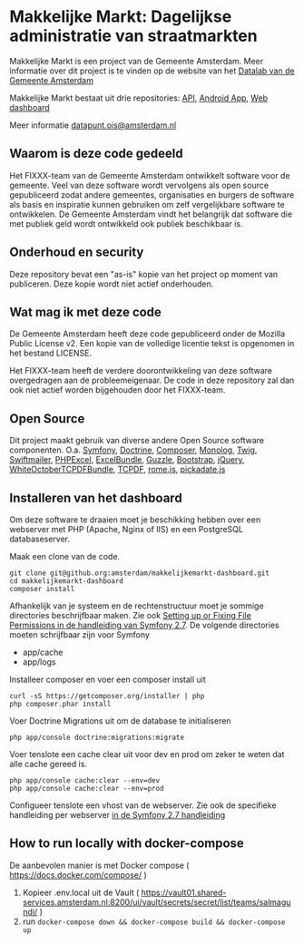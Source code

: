 # Makkelijke Markt: Dagelijkse administratie van straatmarkten

Makkelijke Markt is een project van de Gemeente Amsterdam. Meer informatie over dit project is te vinden op de website van het [Datalab van de Gemeente Amsterdam](http://www.datalabamsterdam.nl)

Makkelijke Markt bestaat uit drie repositories: [API](https://github.com/Amsterdam/makkelijkemarkt-api), [Android App](https://github.com/Amsterdam/makkelijkemarkt-androidapp), [Web dashboard](https://github.com/Amsterdam/makkelijkemarkt-dashboard)

Meer informatie [datapunt.ois@amsterdam.nl](datapunt.ois@amsterdam.nl)

## Waarom is deze code gedeeld

Het FIXXX-team van de Gemeente Amsterdam ontwikkelt software voor de gemeente.
Veel van deze software wordt vervolgens als open source gepubliceerd zodat andere
gemeentes, organisaties en burgers de software als basis en inspiratie kunnen 
gebruiken om zelf vergelijkbare software te ontwikkelen.
De Gemeente Amsterdam vindt het belangrijk dat software die met publiek geld wordt
ontwikkeld ook publiek beschikbaar is.

## Onderhoud en security

Deze repository bevat een "as-is" kopie van het project op moment van publiceren.
Deze kopie wordt niet actief onderhouden.

## Wat mag ik met deze code

De Gemeente Amsterdam heeft deze code gepubliceerd onder de Mozilla Public License v2.
Een kopie van de volledige licentie tekst is opgenomen in het bestand LICENSE.

Het FIXXX-team heeft de verdere doorontwikkeling van deze software overgedragen 
aan de probleemeigenaar. De code in deze repository zal dan ook niet actief worden
bijgehouden door het FIXXX-team.

## Open Source

Dit project maakt gebruik van diverse andere Open Source software componenten. O.a. 
[Symfony](http://www.symfony.com), 
[Doctrine](http://www.doctrine-project.org/), 
[Composer](https://getcomposer.org/), 
[Monolog](https://github.com/Seldaek/monolog), 
[Twig](http://twig.sensiolabs.org/), 
[Swiftmailer](http://swiftmailer.org/), 
[PHPExcel](https://github.com/PHPOffice/PHPExcel),
[ExcelBundle](https://github.com/liuggio/ExcelBundle),
[Guzzle](https://github.com/guzzle/guzzle),
[Bootstrap](http://getbootstrap.com),
[jQuery](http://jquery.com),
[WhiteOctoberTCPDFBundle](https://github.com/whiteoctober/WhiteOctoberTCPDFBundle),
[TCPDF](https://tcpdf.org/),
[rome.js](https://github.com/bevacqua/rome),
[pickadate.js](http://amsul.ca/pickadate.js/)


## Installeren van het dashboard

Om deze software te draaien moet je beschikking hebben over een webserver met PHP
(Apache, Nginx of IIS) en een PostgreSQL databaseserver.

Maak een clone van de code.

    git clone git@github.org:amsterdam/makkelijkemarkt-dashboard.git
    cd makkelijkemarkt-dashboard
    composer install
  
Afhankelijk van je systeem en de rechtenstructuur moet je sommige directories 
beschrijfbaar maken. Zie ook [Setting up or Fixing File Permissions in de handleiding van Symfony 2.7](http://symfony.com/doc/2.7/setup/file_permissions.html).
De volgende directories moeten schrijfbaar zijn voor Symfony

* app/cache
* app/logs

Installeer composer en voer een composer install uit

    curl -sS https://getcomposer.org/installer | php
    php composer.phar install

Voer Doctrine Migrations uit om de database te initialiseren
    
    php app/console doctrine:migrations:migrate

Voer tenslote een cache clear uit voor dev en prod om zeker te weten dat alle cache gereed is.    

    php app/console cache:clear --env=dev
    php app/console cache:clear --env=prod
    
Configueer tenslote een vhost van de webserver. Zie ook de specifieke handleiding 
per webserver [in de Symfony 2.7 handleiding](http://symfony.com/doc/2.7/setup/web_server_configuration.html)

## How to run locally with docker-compose
De aanbevolen manier is met Docker compose ( https://docs.docker.com/compose/ )
1. Kopieer .env.local uit de Vault ( https://vault01.shared-services.amsterdam.nl:8200/ui/vault/secrets/secret/list/teams/salmagundi/ )
2. run `docker-compose down && docker-compose build && docker-compose up`

